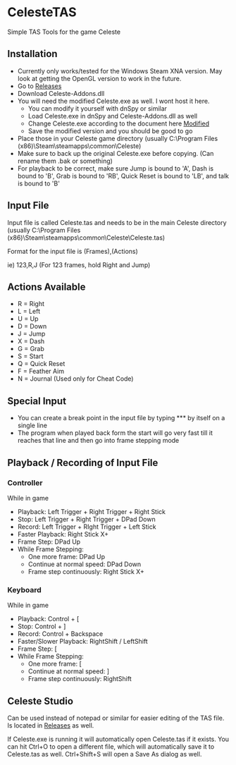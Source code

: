 # CelesteTAS
Simple TAS Tools for the game Celeste

## Installation
- Currently only works/tested for the Windows Steam XNA version. May look at getting the OpenGL version to work in the future.
- Go to [Releases](https://github.com/ShootMe/CelesteTAS/releases)
- Download Celeste-Addons.dll
- You will need the modified Celeste.exe as well. I wont host it here.
  - You can modify it yourself with dnSpy or similar
  - Load Celeste.exe in dnSpy and Celeste-Addons.dll as well
  - Change Celeste.exe according to the document here [Modified](https://github.com/ShootMe/CelesteTAS/blob/master/Game/WhatsModified.txt)
  - Save the modified version and you should be good to go
- Place those in your Celeste game directory (usually C:\Program Files (x86)\Steam\steamapps\common\Celeste\)
- Make sure to back up the original Celeste.exe before copying. (Can rename them .bak or something)
- For playback to be correct, make sure Jump is bound to 'A', Dash is bound to 'B', Grab is bound to 'RB', Quick Reset is bound to 'LB', and talk is bound to 'B'

## Input File
Input file is called Celeste.tas and needs to be in the main Celeste directory (usually C:\Program Files (x86)\Steam\steamapps\common\Celeste\Celeste.tas)

Format for the input file is (Frames),(Actions)

ie) 123,R,J (For 123 frames, hold Right and Jump)

## Actions Available
- R = Right
- L = Left
- U = Up
- D = Down
- J = Jump
- X = Dash
- G = Grab
- S = Start
- Q = Quick Reset
- F = Feather Aim
- N = Journal (Used only for Cheat Code)

## Special Input
- You can create a break point in the input file by typing *** by itself on a single line
- The program when played back form the start will go very fast till it reaches that line and then go into frame stepping mode

## Playback / Recording of Input File
### Controller
While in game
- Playback: Left Trigger + Right Trigger + Right Stick
- Stop: Left Trigger + Right Trigger + DPad Down
- Record: Left Trigger + RIght Trigger + Left Stick
- Faster Playback: Right Stick X+
- Frame Step: DPad Up
- While Frame Stepping:
  - One more frame: DPad Up
  - Continue at normal speed: DPad Down
  - Frame step continuously: Right Stick X+

### Keyboard
While in game
- Playback: Control + [
- Stop: Control + ]
- Record: Control + Backspace
- Faster/Slower Playback: RightShift / LeftShift
- Frame Step: [
- While Frame Stepping:
  - One more frame: [
  - Continue at normal speed: ]
  - Frame step continuously: RightShift
  
## Celeste Studio
Can be used instead of notepad or similar for easier editing of the TAS file. Is located in [Releases](https://github.com/ShootMe/CelesteTAS/releases) as well.

If Celeste.exe is running it will automatically open Celeste.tas if it exists. You can hit Ctrl+O to open a different file, which will automatically save it to Celeste.tas as well. Ctrl+Shift+S will open a Save As dialog as well.

